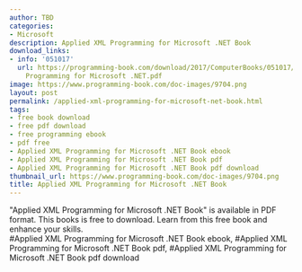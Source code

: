 ```yaml
---
author: TBD
categories:
- Microsoft
description: Applied XML Programming for Microsoft .NET Book
download_links:
- info: '051017'
  url: https://programming-book.com/download/2017/ComputerBooks/051017/Applied XML
    Programming for Microsoft .NET.pdf
image: https://www.programming-book.com/doc-images/9704.png
layout: post
permalink: /applied-xml-programming-for-microsoft-net-book.html
tags:
- free book download
- free pdf download
- free programming ebook
- pdf free
- Applied XML Programming for Microsoft .NET Book ebook
- Applied XML Programming for Microsoft .NET Book pdf
- Applied XML Programming for Microsoft .NET Book pdf download
thumbnail_url: https://www.programming-book.com/doc-images/9704.png
title: Applied XML Programming for Microsoft .NET Book
---
```


 
<div class="item-desc text-justify">
  "Applied XML Programming for Microsoft .NET Book" is available in PDF format. This books is free to download. Learn from this free book and enhance your skills.
  <br>
  #Applied XML Programming for Microsoft .NET Book ebook, #Applied XML Programming for Microsoft .NET Book pdf, #Applied XML Programming for Microsoft .NET Book pdf download
</div>